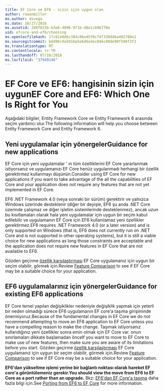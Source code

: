 ```yaml
---
title: EF Core ve EF6 - sizin için uygun olan
author: rowanmiller
ms.author: divega
ms.date: 10/27/2016
ms.assetid: 288f825b-b3e6-4096-971b-d0a1cb96770e
uid: efcore-and-ef6/choosing
ms.openlocfilehash: 17c81e0d6c384c06e45f0cf4f338d4ba402788e1
ms.sourcegitcommit: bdd06c9a591ba5e6d6a3ec046c80de98f598f3f3
ms.translationtype: MT
ms.contentlocale: tr-TR
ms.lasthandoff: 07/10/2018
ms.locfileid: "37949146"
---
```

# <a name="ef-core-and-ef6-which-one-is-right-for-you"></a><span data-ttu-id="794df-102">EF Core ve EF6: hangisinin sizin için uygun</span><span class="sxs-lookup"><span data-stu-id="794df-102">EF Core and EF6: Which One Is Right for You</span></span>

<span data-ttu-id="794df-103">Aşağıdaki bilgiler, Entity Framework Core ve Entity Framework 6 arasında seçim yardımcı olur.</span><span class="sxs-lookup"><span data-stu-id="794df-103">The following information will help you choose between Entity Framework Core and Entity Framework 6.</span></span>

## <a name="guidance-for-new-applications"></a><span data-ttu-id="794df-104">Yeni uygulamalar için yönergeler</span><span class="sxs-lookup"><span data-stu-id="794df-104">Guidance for new applications</span></span>

<span data-ttu-id="794df-105">EF Core için yeni uygulamalar ' ın tüm özelliklerini EF Core yararlanmak istiyorsanız ve uygulamanızı EF Core henüz uygulanmadı herhangi bir özellik gerektirmez kullanmayı düşünün.</span><span class="sxs-lookup"><span data-stu-id="794df-105">Consider using EF Core for new applications if you want to take advantage of the all the capabilities of EF Core and your application does not require any features that are not yet implemented in EF Core.</span></span>

<span data-ttu-id="794df-106">EF6 .NET Framework 4.0 (veya sonraki bir sürüm) gerektirir ve yalnızca Windows üzerinde desteklenir (diğer bir deyişle, EF6 şu anda .NET Core üzerinde çalışmaz ve diğer işletim sistemlerinde desteklenmez), ancak uzun bu kısıtlamaları olarak hala yeni uygulamalar için uygun bir seçim kabul edilebilir ve uygulamanın EF Core için EF6 kullanılamaz yeni özellikler gerektirmez.</span><span class="sxs-lookup"><span data-stu-id="794df-106">EF6 requires .NET Framework 4.0 (or a later version) and is only supported on Windows (that is, EF6 does not currently run on .NET Core and is not supported in other operating systems), but it is still a viable choice for new applications as long those constraints are acceptable and the application does not require new features in EF Core that are not available to EF6.</span></span>

<span data-ttu-id="794df-107">Gözden geçirme [özellik karşılaştırması](features.md) EF Core uygulamanız için uygun bir seçim olabilir, görmek için.</span><span class="sxs-lookup"><span data-stu-id="794df-107">Review [Feature Comparison](features.md) to see if EF Core may be a suitable choice for your application.</span></span>

## <a name="guidance-for-existing-ef6-applications"></a><span data-ttu-id="794df-108">EF6 uygulamalarınız için yönergeler</span><span class="sxs-lookup"><span data-stu-id="794df-108">Guidance for existing EF6 applications</span></span>

<span data-ttu-id="794df-109">EF Core temel yapılan değişiklikler nedeniyle değişiklik yapmak için yeterli bir neden olmadığı sürece EF6 uygulamanın EF core'a taşıma girişiminde önermiyoruz.</span><span class="sxs-lookup"><span data-stu-id="794df-109">Because of the fundamental changes in EF Core we do not recommend attempting to move an EF6 application to EF Core unless you have a compelling reason to make the change.</span></span> <span data-ttu-id="794df-110">Taşımak istiyorsanız kullandığınız yeni özellikler sonra emin olmak için EF Core var. onun sınırlamaları dikkate başlamadan önce</span><span class="sxs-lookup"><span data-stu-id="794df-110">If you want to move to EF Core to make use of new features, then make sure you are aware of its limitations before you start.</span></span> <span data-ttu-id="794df-111">Gözden geçirme [özellik karşılaştırması](features.md) EF Core uygulamanız için uygun bir seçim olabilir, görmek için.</span><span class="sxs-lookup"><span data-stu-id="794df-111">Review [Feature Comparison](features.md) to see if EF Core may be a suitable choice for your application.</span></span>

<span data-ttu-id="794df-112">**EF6'dan yükseltme işlemi yerine bir bağlantı noktası olarak hareket EF core'a görüntülemeniz gerekir.**</span><span class="sxs-lookup"><span data-stu-id="794df-112">**You should view the move from EF6 to EF Core as a port rather than an upgrade.**</span></span> <span data-ttu-id="794df-113">Bkz: [EF6'dan EF Core'a taşıma](porting/index.md) daha fazla bilgi için.</span><span class="sxs-lookup"><span data-stu-id="794df-113">See [Porting from EF6 to EF Core](porting/index.md) for more information.</span></span>
